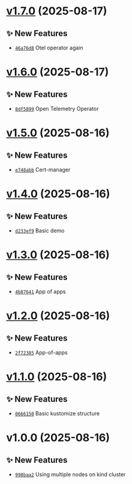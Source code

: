 # [v1.7.0](https://github.com/fredrkl/open-telemetry-demo/compare/v1.6.0...v1.7.0) (2025-08-17)

## ✨ New Features
- [`46a76d8`](https://github.com/fredrkl/open-telemetry-demo/commit/46a76d8)  Otel operator again

# [v1.6.0](https://github.com/fredrkl/open-telemetry-demo/compare/v1.5.0...v1.6.0) (2025-08-17)

## ✨ New Features
- [`8df5899`](https://github.com/fredrkl/open-telemetry-demo/commit/8df5899)  Open Telemetry Operator

# [v1.5.0](https://github.com/fredrkl/open-telemetry-demo/compare/v1.4.0...v1.5.0) (2025-08-16)

## ✨ New Features
- [`e748abb`](https://github.com/fredrkl/open-telemetry-demo/commit/e748abb)  Cert-manager

# [v1.4.0](https://github.com/fredrkl/open-telemetry-demo/compare/v1.3.0...v1.4.0) (2025-08-16)

## ✨ New Features
- [`d233ef9`](https://github.com/fredrkl/open-telemetry-demo/commit/d233ef9)  Basic demo

# [v1.3.0](https://github.com/fredrkl/open-telemetry-demo/compare/v1.2.0...v1.3.0) (2025-08-16)

## ✨ New Features
- [`4b87641`](https://github.com/fredrkl/open-telemetry-demo/commit/4b87641)  App of apps

# [v1.2.0](https://github.com/fredrkl/open-telemetry-demo/compare/v1.1.0...v1.2.0) (2025-08-16)

## ✨ New Features
- [`2f72385`](https://github.com/fredrkl/open-telemetry-demo/commit/2f72385)  App-of-apps

# [v1.1.0](https://github.com/fredrkl/open-telemetry-demo/compare/v1.0.0...v1.1.0) (2025-08-16)

## ✨ New Features
- [`0666150`](https://github.com/fredrkl/open-telemetry-demo/commit/0666150)  Basic kustomize structure

# v1.0.0 (2025-08-16)

## ✨ New Features
- [`998baa2`](https://github.com/fredrkl/open-telemetry-demo/commit/998baa2)  Using multiple nodes on kind cluster
